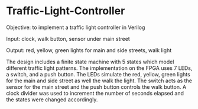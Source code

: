# Traffic-Light-Controller

Objective: to implement a traffic light controller in Verilog

Input: clock, walk button, sensor under main street

Output: red, yellow, green lights for main and side streets, walk light

The design includes a finite state machine with 5 states which model different traffic light patterns.
The implementation on the FPGA uses 7 LEDs, a switch, and a push button. The LEDs simulate the red,
yellow, green lights for the main and side street as well the walk the light. The switch acts as the
sensor for the main street and the push button controls the walk button. A clock divider was used to
increment the number of seconds elapsed and the states were changed accordingly.
